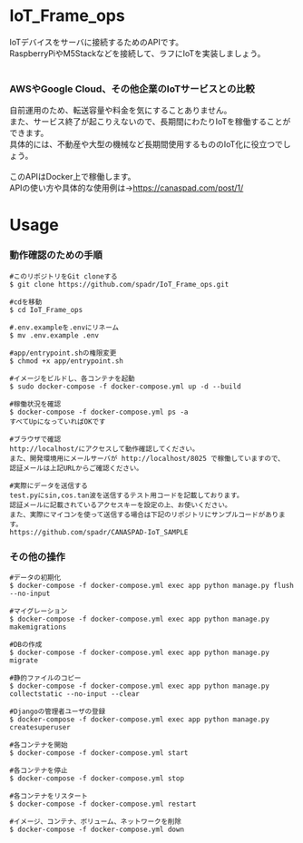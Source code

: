 # IoT_Frame_ops
IoTデバイスをサーバに接続するためのAPIです。<br>
RaspberryPiやM5Stackなどを接続して、ラフにIoTを実装しましょう。<br>
<br>

### AWSやGoogle Cloud、その他企業のIoTサービスとの比較
自前運用のため、転送容量や料金を気にすることありません。<br>
また、サービス終了が起こりえないので、長期間にわたりIoTを稼働することができます。<br>
具体的には、不動産や大型の機械など長期間使用するもののIoT化に役立つでしょう。<br>
<br>
このAPIはDocker上で稼働します。<br>
APIの使い方や具体的な使用例は→https://canaspad.com/post/1/
<br>

# Usage

### 動作確認のための手順
```
#このリポジトリをGit cloneする
$ git clone https://github.com/spadr/IoT_Frame_ops.git

#cdを移動
$ cd IoT_Frame_ops

#.env.exampleを.envにリネーム
$ mv .env.example .env

#app/entrypoint.shの権限変更
$ chmod +x app/entrypoint.sh

#イメージをビルドし、各コンテナを起動
$ sudo docker-compose -f docker-compose.yml up -d --build

#稼働状況を確認
$ docker-compose -f docker-compose.yml ps -a
すべてUpになっていればOKです

#ブラウザで確認
http://localhost/にアクセスして動作確認してください。
また、開発環境用にメールサーバが http://localhost/8025 で稼働していますので、
認証メールは上記URLからご確認ください。

#実際にデータを送信する
test.pyにsin,cos.tan波を送信するテスト用コードを記載しております。
認証メールに記載されているアクセスキーを設定の上、お使いください。
また、実際にマイコンを使って送信する場合は下記のリポジトリにサンプルコードがあります。
https://github.com/spadr/CANASPAD-IoT_SAMPLE
```
### その他の操作
```
#データの初期化
$ docker-compose -f docker-compose.yml exec app python manage.py flush --no-input

#マイグレーション
$ docker-compose -f docker-compose.yml exec app python manage.py makemigrations

#DBの作成
$ docker-compose -f docker-compose.yml exec app python manage.py migrate

#静的ファイルのコピー
$ docker-compose -f docker-compose.yml exec app python manage.py collectstatic --no-input --clear

#Djangoの管理者ユーザの登録
$ docker-compose -f docker-compose.yml exec app python manage.py createsuperuser

#各コンテナを開始
$ docker-compose -f docker-compose.yml start

#各コンテナを停止
$ docker-compose -f docker-compose.yml stop

#各コンテナをリスタート
$ docker-compose -f docker-compose.yml restart

#イメージ、コンテナ、ボリューム、ネットワークを削除
$ docker-compose -f docker-compose.yml down
```
